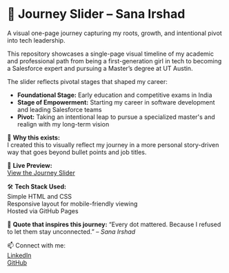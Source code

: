 # 🌟 Journey Slider – Sana Irshad

A visual one-page journey capturing my roots, growth, and intentional pivot into tech leadership.

This repository showcases a single-page visual timeline of my academic and professional path from being a first-generation girl in tech to becoming a Salesforce expert and pursuing a Master’s degree at UT Austin.

The slider reflects pivotal stages that shaped my career:
- **Foundational Stage:** Early education and competitive exams in India
- **Stage of Empowerment:** Starting my career in software development and leading Salesforce teams
- **Pivot:** Taking an intentional leap to pursue a specialized master's and realign with my long-term vision

🎯 **Why this exists:**  
I created this to visually reflect my journey in a more personal story-driven way that goes beyond bullet points and job titles.

📌 **Live Preview:**  
[View the Journey Slider](https://sanairshadtech.github.io/journey-slider/) 

🛠️ **Tech Stack Used:**  
Simple HTML and CSS  
Responsive layout for mobile-friendly viewing  
Hosted via GitHub Pages

📝 **Quote that inspires this journey:**
“Every dot mattered. Because I refused to let them stay unconnected.” – *Sana Irshad*


📫 Connect with me:  
[LinkedIn](https://www.linkedin.com/in/sana-irshad-496b82a7)  
[GitHub](https://github.com/sanairshadtech)
